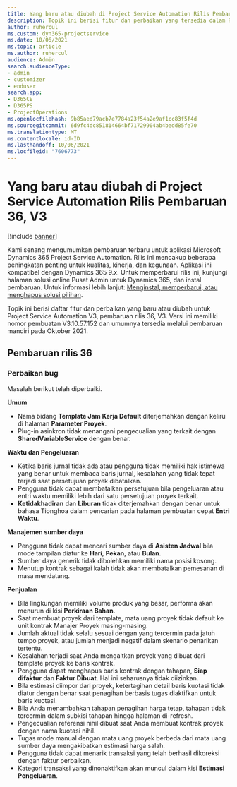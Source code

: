 ```yaml
---
title: Yang baru atau diubah di Project Service Automation Rilis Pembaruan 36, V3
description: Topik ini berisi fitur dan perbaikan yang tersedia dalam Rilis Pembaruan Microsoft Dynamics 365 Project Service Automation 36, V3.
author: ruhercul
ms.custom: dyn365-projectservice
ms.date: 10/06/2021
ms.topic: article
ms.author: ruhercul
audience: Admin
search.audienceType:
- admin
- customizer
- enduser
search.app:
- D365CE
- D365PS
- ProjectOperations
ms.openlocfilehash: 9b85aed79acb7e7784a23f54a2e9af1cc83f5f4d
ms.sourcegitcommit: 6d9fc4dc851814664bf71729904ab4bedd85fe70
ms.translationtype: MT
ms.contentlocale: id-ID
ms.lasthandoff: 10/06/2021
ms.locfileid: "7606773"
---
```

# <a name="whats-new-or-changed-in-project-service-automation-update-release-36-v3"></a>Yang baru atau diubah di Project Service Automation Rilis Pembaruan 36, V3

[!include [banner](../includes/psa-now-project-operations.md)]

Kami senang mengumumkan pembaruan terbaru untuk aplikasi Microsoft Dynamics 365 Project Service Automation. Rilis ini mencakup beberapa peningkatan penting untuk kualitas, kinerja, dan kegunaan. Aplikasi ini kompatibel dengan Dynamics 365 9.x. Untuk memperbarui rilis ini, kunjungi halaman solusi online Pusat Admin untuk Dynamics 365, dan instal pembaruan. Untuk informasi lebih lanjut: [Menginstal, memperbarui, atau menghapus solusi pilihan](/power-platform/admin/install-remove-preferred-solution).

Topik ini berisi daftar fitur dan perbaikan yang baru atau diubah untuk Project Service Automation V3, pembaruan rilis 36, V3. Versi ini memiliki nomor pembuatan V3.10.57.152 dan umumnya tersedia melalui pembaruan mandiri pada Oktober 2021.

## <a name="update-release-36"></a>Pembaruan rilis 36

### <a name="bug-fixes"></a>Perbaikan bug

Masalah berikut telah diperbaiki.

**Umum**
- Nama bidang **Template Jam Kerja Default** diterjemahkan dengan keliru di halaman **Parameter Proyek**.
- Plug-in asinkron tidak menangani pengecualian yang terkait dengan **SharedVariableService** dengan benar.

**Waktu dan Pengeluaran**
- Ketika baris jurnal tidak ada atau pengguna tidak memiliki hak istimewa yang benar untuk membaca baris jurnal, kesalahan yang tidak tepat terjadi saat persetujuan proyek dibatalkan.
- Pengguna tidak dapat membatalkan persetujuan bila pengeluaran atau entri waktu memiliki lebih dari satu persetujuan proyek terkait.
- **Ketidakhadiran** dan **Liburan** tidak diterjemahkan dengan benar untuk bahasa Tionghoa dalam pencarian pada halaman pembuatan cepat **Entri Waktu**.

**Manajemen sumber daya**
- Pengguna tidak dapat mencari sumber daya di **Asisten Jadwal** bila mode tampilan diatur ke **Hari**, **Pekan**, atau **Bulan**.
- Sumber daya generik tidak dibolehkan memiliki nama posisi kosong. 
- Menutup kontrak sebagai kalah tidak akan membatalkan pemesanan di masa mendatang.

**Penjualan**
- Bila lingkungan memiliki volume produk yang besar, performa akan menurun di kisi **Perkiraan Bahan**.
- Saat membuat proyek dari template, mata uang proyek tidak default ke unit kontrak Manajer Proyek masing-masing.
- Jumlah aktual tidak selalu sesuai dengan yang tercermin pada jatuh tempo proyek, atau jumlah menjadi negatif dalam skenario penarikan tertentu.
- Kesalahan terjadi saat Anda mengaitkan proyek yang dibuat dari template proyek ke baris kontrak.
- Pengguna dapat menghapus baris kontrak dengan tahapan, **Siap difaktur** dan **Faktur Dibuat**. Hal ini seharusnya tidak diizinkan.
- Bila estimasi diimpor dari proyek, ketertagihan detail baris kuotasi tidak diatur dengan benar saat penagihan berbasis tugas diaktifkan untuk baris kuotasi.
- Bila Anda menambahkan tahapan penagihan harga tetap, tahapan tidak tercermin dalam subkisi tahapan hingga halaman di-refresh.
- Pengecualian referensi nihil dibuat saat Anda membuat kontrak proyek dengan nama kuotasi nihil.
- Tugas mode manual dengan mata uang proyek berbeda dari mata uang sumber daya mengakibatkan estimasi harga salah.
- Pengguna tidak dapat menarik transaksi yang telah berhasil dikoreksi dengan faktur perbaikan.
- Kategori transaksi yang dinonaktifkan akan muncul dalam kisi **Estimasi Pengeluaran**.



